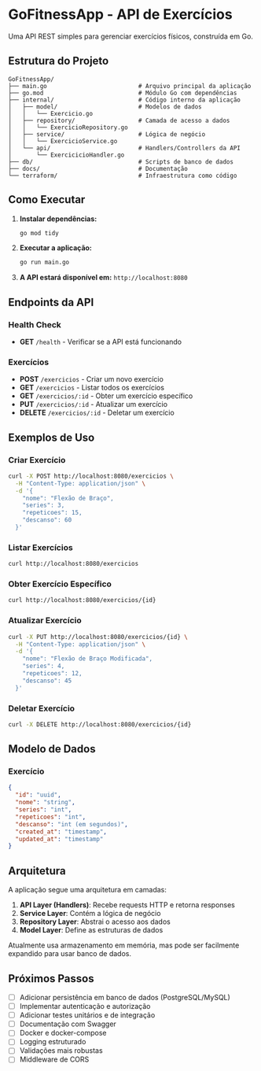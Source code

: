 # GoFitnessApp - API de Exercícios

Uma API REST simples para gerenciar exercícios físicos, construída em Go.

## Estrutura do Projeto

```
GoFitnessApp/
├── main.go                          # Arquivo principal da aplicação
├── go.mod                           # Módulo Go com dependências
├── internal/                        # Código interno da aplicação
│   ├── model/                       # Modelos de dados
│   │   └── Exercicio.go
│   ├── repository/                  # Camada de acesso a dados
│   │   └── ExercicioRepository.go
│   ├── service/                     # Lógica de negócio
│   │   └── ExercicioService.go
│   └── api/                         # Handlers/Controllers da API
│       └── ExercicicioHandler.go
├── db/                              # Scripts de banco de dados
├── docs/                            # Documentação
└── terraform/                       # Infraestrutura como código
```

## Como Executar

1. **Instalar dependências:**
   ```bash
   go mod tidy
   ```

2. **Executar a aplicação:**
   ```bash
   go run main.go
   ```

3. **A API estará disponível em:** `http://localhost:8080`

## Endpoints da API

### Health Check
- **GET** `/health` - Verificar se a API está funcionando

### Exercícios
- **POST** `/exercicios` - Criar um novo exercício
- **GET** `/exercicios` - Listar todos os exercícios
- **GET** `/exercicios/:id` - Obter um exercício específico
- **PUT** `/exercicios/:id` - Atualizar um exercício
- **DELETE** `/exercicios/:id` - Deletar um exercício

## Exemplos de Uso

### Criar Exercício
```bash
curl -X POST http://localhost:8080/exercicios \
  -H "Content-Type: application/json" \
  -d '{
    "nome": "Flexão de Braço",
    "series": 3,
    "repeticoes": 15,
    "descanso": 60
  }'
```

### Listar Exercícios
```bash
curl http://localhost:8080/exercicios
```

### Obter Exercício Específico
```bash
curl http://localhost:8080/exercicios/{id}
```

### Atualizar Exercício
```bash
curl -X PUT http://localhost:8080/exercicios/{id} \
  -H "Content-Type: application/json" \
  -d '{
    "nome": "Flexão de Braço Modificada",
    "series": 4,
    "repeticoes": 12,
    "descanso": 45
  }'
```

### Deletar Exercício
```bash
curl -X DELETE http://localhost:8080/exercicios/{id}
```

## Modelo de Dados

### Exercício
```json
{
  "id": "uuid",
  "nome": "string",
  "series": "int",
  "repeticoes": "int", 
  "descanso": "int (em segundos)",
  "created_at": "timestamp",
  "updated_at": "timestamp"
}
```

## Arquitetura

A aplicação segue uma arquitetura em camadas:

1. **API Layer (Handlers)**: Recebe requests HTTP e retorna responses
2. **Service Layer**: Contém a lógica de negócio
3. **Repository Layer**: Abstrai o acesso aos dados
4. **Model Layer**: Define as estruturas de dados

Atualmente usa armazenamento em memória, mas pode ser facilmente expandido para usar banco de dados.

## Próximos Passos

- [ ] Adicionar persistência em banco de dados (PostgreSQL/MySQL)
- [ ] Implementar autenticação e autorização
- [ ] Adicionar testes unitários e de integração
- [ ] Documentação com Swagger
- [ ] Docker e docker-compose
- [ ] Logging estruturado
- [ ] Validações mais robustas
- [ ] Middleware de CORS